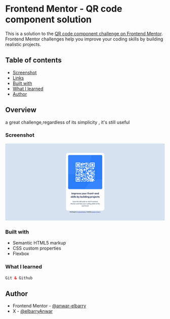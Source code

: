 # Frontend Mentor - QR code component solution

This is a solution to the [QR code component challenge on Frontend Mentor](https://www.frontendmentor.io/challenges/qr-code-component-iux_sIO_H). Frontend Mentor challenges help you improve your coding skills by building realistic projects. 

## Table of contents

  - [Screenshot](#screenshot)
  - [Links](#links)
  - [Built with](#built-with)
  - [What I learned](#what-i-learned)
  - [Author](#author)

## Overview
a great challenge,regardless of its simplicity , it's still useful
### Screenshot

![](/Screenshot.png)

### Built with

- Semantic HTML5 markup
- CSS custom properties
- Flexbox

### What I learned

```html
Git & Github
```
## Author

- Frontend Mentor - [@anwar-elbarry](https://www.frontendmentor.io/profile/anwar-elbarry)
- X - [@elbarryAnwar](https://x.com/elbarryAnwar)

